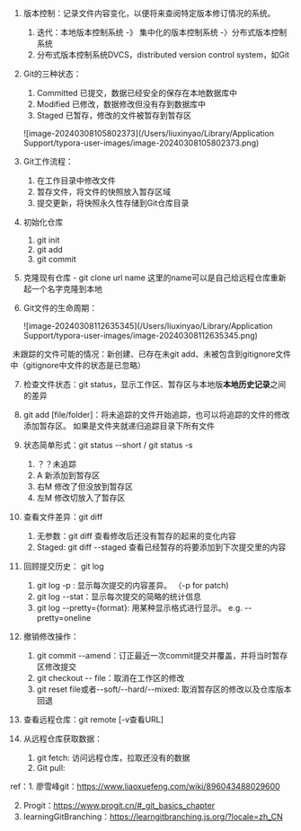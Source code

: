 1. 版本控制：记录文件内容变化，以便将来查阅特定版本修订情况的系统。

   1. 迭代：本地版本控制系统 -》 集中化的版本控制系统 -〉分布式版本控制系统
   2. 分布式版本控制系统DVCS，distributed version control system，如Git

2. Git的三种状态：

   1. Committed 已提交，数据已经安全的保存在本地数据库中
   2. Modified 已修改，数据修改但没有存到数据库中
   3. Staged 已暂存，修改的文件被暂存到暂存区

   ![image-20240308105802373](/Users/liuxinyao/Library/Application Support/typora-user-images/image-20240308105802373.png)

3. Git工作流程：

   1. 在工作目录中修改文件
   2. 暂存文件，将文件的快照放入暂存区域
   3. 提交更新，将快照永久性存储到Git仓库目录

4. 初始化仓库

   1. git init
   2. git add
   3. git commit

5. 克隆现有仓库 - git clone url name   这里的name可以是自己给远程仓库重新起一个名字克隆到本地

6. Git文件的生命周期：

   ![image-20240308112635345](/Users/liuxinyao/Library/Application Support/typora-user-images/image-20240308112635345.png)

​	未跟踪的文件可能的情况：新创建、已存在未git add、未被包含到gitignore文件中（gitignore中文件的状态是已忽略）

7. 检查文件状态：git status，显示工作区、暂存区与本地版<strong>本地历史记录</strong>之间的差异
8. git add [file/folder]：将未追踪的文件开始追踪，也可以将追踪的文件的修改添加暂存区。 如果是文件夹就递归追踪目录下所有文件
9. 状态简单形式：git status --short / git status -s
   1. ？？未追踪
   2. A 新添加到暂存区
   3. 右M 修改了但没放到暂存区
   4. 左M 修改切放入了暂存区
10. 查看文件差异：git diff
    1. 无参数：git diff  查看修改后还没有暂存的起来的变化内容
    1. Staged: git diff --staged 查看已经暂存的将要添加到下次提交里的内容
11. 回顾提交历史： git log
    1. git log -p : 显示每次提交的内容差异。 （-p for patch)
    2. git log --stat：显示每次提交的简略的统计信息
    3. git log --pretty={format}: 用某种显示格式进行显示。     e.g. --pretty=oneline
12. 撤销修改操作：
    1. git commit --amend：订正最近一次commit提交并覆盖，并将当时暂存区修改提交
    2. git checkout -- file：取消在工作区的修改
    3. git reset file或者--soft/--hard/--mixed: 取消暂存区的修改以及仓库版本回退

13. 查看远程仓库：git remote [-v查看URL]
14. 从远程仓库获取数据：
    1. git fetch: 访问远程仓库，拉取还没有的数据
    2. Git pull: 







ref：1. 廖雪峰git：https://www.liaoxuefeng.com/wiki/896043488029600

2. Progit：https://www.progit.cn/#_git_basics_chapter
3. learningGitBranching：https://learngitbranching.js.org/?locale=zh_CN